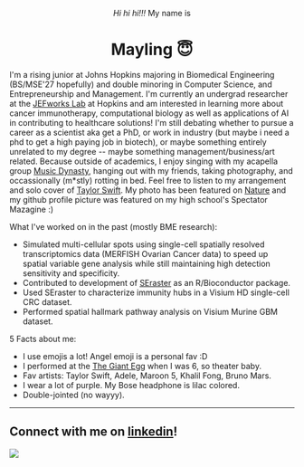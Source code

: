 <p align="center"><em>Hi hi hi!!!</em> My name is</p>

<h1 align="center">
  Mayling 😇
</h1>

I'm a rising junior at Johns Hopkins majoring in Biomedical Engineering (BS/MSE'27 hopefully) and double minoring in Computer Science, and Entrepreneurship and Management. I'm currently an undergrad researcher at the [JEFworks Lab](https://jef.works/) at Hopkins and am interested in learning more about cancer immunotherapy, computational biology as well as applications of AI in contributing to healthcare solutions! I'm still debating whether to pursue a career as a scientist aka get a PhD, or work in industry (but maybe i need a phd to get a high paying job in biotech), or maybe something entirely unrelated to my degree -- maybe something management/business/art related. Because outside of academics, I enjoy singing with my acapella group [Music Dynasty](https://jhu.campusgroups.com/musicdynasty/home/), hanging out with my friends, taking photography, and occassionally (m*stly) rotting in bed. Feel free to listen to my arrangement and solo cover of [Taylor Swift](https://www.youtube.com/watch?v=7fgtWDq8w3c&list=RD7fgtWDq8w3c&start_radio=1). My photo has been featured on [Nature](https://www.nature.com/articles/d41586-023-01440-z) and my github profile picture was featured on my high school's Spectator Mazagine :)

What I've worked on in the past (mostly BME research):
- Simulated multi-cellular spots using single-cell spatially resolved transcriptomics data (MERFISH Ovarian Cancer data) to speed up spatial variable gene analysis while still maintaining high detection sensitivity and specificity.
- Contributed to development of [SEraster](https://jef.works/SEraster/) as an R/Bioconductor package.
- Used SEraster to characterize immunity hubs in a Visium HD single-cell CRC dataset.
- Performed spatial hallmark pathway analysis on Visium Murine GBM dataset.

5 Facts about me:
- I use emojis a lot! Angel emoji is a personal fav :D
- I performed at the [The Giant Egg](https://en.wikipedia.org/wiki/National_Centre_for_the_Performing_Arts_(China)) when I was 6, so theater baby.
- Fav artists: Taylor Swift, Adele, Maroon 5, Khalil Fong, Bruno Mars.
- I wear a lot of purple. My Bose headphone is lilac colored.
- Double-jointed (no wayyy).
---
Connect with me on [linkedin](https://www.linkedin.com/in/maylingchen54/)!
---
<img src="https://komarev.com/ghpvc/?username=mayling54&label=Profile%20views&color=56744E&style=flat%22%20alt=%22counter" /> 

<!--
**mayling54/mayling54** is a ✨ _special_ ✨ repository because its `README.md` (this file) appears on your GitHub profile.

Here are some ideas to get you started:

- 🔭 I’m currently working on ...
- 🌱 I’m currently learning ...
- 👯 I’m looking to collaborate on ...
- 🤔 I’m looking for help with ...
- 💬 Ask me about ...
- 📫 How to reach me: ...
- 😄 Pronouns: ...
- ⚡ Fun fact: ...
-->

